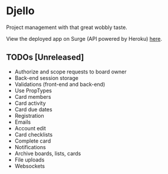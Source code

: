 # Djello

Project management with that great wobbly taste.

View the deployed app on Surge (API powered by Heroku) [here](https://bideowego-djello.surge.sh/).


## TODOs [Unreleased]

- Authorize and scope requests to board owner
- Back-end session storage
- Validations (front-end and back-end)
- Use PropTypes
- Card members
- Card activity
- Card due dates
- Registration
- Emails
- Account edit
- Card checklists
- Complete card
- Notifications
- Archive boards, lists, cards
- File uploads
- Websockets
